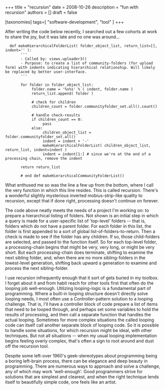 +++
title = "recursion"
date = 2008-10-26
description = "fun with recursion"
authors = []
draft = false

[taxonomies]
tags=[ "software-development", "tool" ]
+++

After writing the code below recently, I searched out a few cohorts at work to share the joy, but it was late and no one was around...    
     
      def makeHierarchicalFolderList( folder_object_list, return_list=[], indent='' ):    
           '''    
           - Called by: views.uploader3()    
           - Purpose: to create a list of community-folders (for upload form) with indents indicating hierarchical relationship. Will likely be replaced by better user-interface.    
           '''    
                                   
           for folder in folder_object_list:    
                folder.name = '%s%s' % ( indent, folder.name )    
                return_list.append( folder )    
                    
                # check for children    
                children_count = folder.communityfolder_set.all().count()    
                    
                # handle check-results    
                if children_count == 0:    
                     pass    
                else:    
                     children_object_list = folder.communityfolder_set.all()    
                     indent = indent + '-'    
                     makeHierarchicalFolderList( children_object_list, return_list, indent=indent )    
                     indent = indent[1:] # since we're at the end of a processing chain, remove the indent    
                         
           return return_list    
                    
           # end def makeHierarchicalCommunityFolderList()    
     
 What enthused me so was the line a few up from the bottom, where I call the very function in which this line resides. This is called recursion. There's a wonderful slightly mysterious inverted mobius-strip-like quality to recursion, except that if done right, processing doesn't continue on forever.     
     
 The code above neatly meets the needs of a project I'm working on: to prepare a hierarchical listing of folders. Not shown is an initial step in which a query is made for a user-specific list of 'top-level' folders -- that is, folders which do not have a parent folder. For each folder in this list, the folder is first appended to a sort of global list-of-folders-to-return. Then a check is made to see if the folder has any children. If so, those child-folders are selected, and passed to the function itself. So for each top-level folder, a processing-chain begins that might be very, very long, or might be very short. But each processing-chain does terminate, shifting to examine the next sibling folder, and, when there are no more sibling-folders in the lowest-level generation, shifting back upward a generation to examine and process the next sibling-folder.    
     
 I use recursion infrequently enough that it sort of gets buried in my toolbox. I forget about it and from habit reach for other tools first that often do the looping job well-enough. Utilizing looping-logic is a fundamental part of programming. Where a built-in looping structure doesn't directly solve looping needs, I most often use a Controller-pattern solution to a looping challenge. That is, I'll have a controller block of code prepare a list of items that need to be looped through, and perhaps set some variables to hold the results of processing, and then call a separate function that handles the actual looping. Sometimes for more complex situations the called looping code can itself call another separate block of looping code. So it is possible to handle some situations, for which recursion might be ideal, with other techniques. But not all situations -- when my usual looping implementation begins feeling overly complex, that's often a sign to root around and dust off the recursion tool.    
     
 Despite some left-over 1960's geek-stereotypes about programming being a boring left-brain process, there can be elegance and deep beauty in programming. There are numerous ways to approach and solve a challenge, any of which may work 'well-enough'. Good programmers strive for solutions that are simplest and clearest, and when the right technique lends itself to beautifully simple code, one feels like an artist.